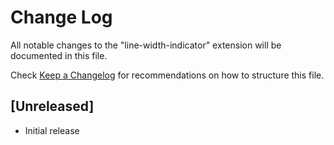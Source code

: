 # Change Log

All notable changes to the "line-width-indicator" extension will be documented in this file.

Check [Keep a Changelog](http://keepachangelog.com/) for recommendations on how to structure this file.

## [Unreleased]

- Initial release